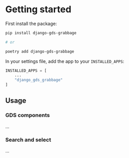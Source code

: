 # Getting started

First install the package:
```bash
pip install django-gds-grabbage

# or

poetry add django-gds-grabbage
```

In your settings file, add the app to your `INSTALLED_APPS`:
```python
INSTALLED_APPS = [
    ...
    "django_gds_grabbage"
]
```

## Usage

### GDS components

...

### Search and select

...